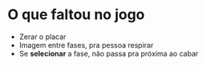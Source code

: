 O que faltou no jogo
====================
- Zerar o placar
- Imagem entre fases, pra pessoa respirar
- Se __selecionar__ a fase, não passa pra próxima ao cabar
